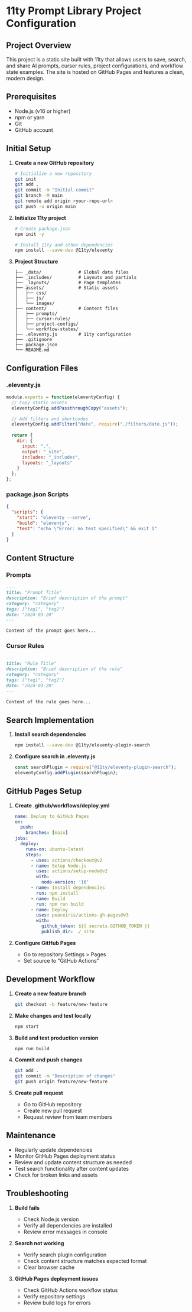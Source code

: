 # 11ty Prompt Library Project Configuration

## Project Overview
This project is a static site built with 11ty that allows users to save, search, and share AI prompts, cursor rules, project configurations, and workflow state examples. The site is hosted on GitHub Pages and features a clean, modern design.

## Prerequisites
- Node.js (v16 or higher)
- npm or yarn
- Git
- GitHub account

## Initial Setup

1. **Create a new GitHub repository**
   ```bash
   # Initialize a new repository
   git init
   git add .
   git commit -m "Initial commit"
   git branch -M main
   git remote add origin <your-repo-url>
   git push -u origin main
   ```

2. **Initialize 11ty project**
   ```bash
   # Create package.json
   npm init -y

   # Install 11ty and other dependencies
   npm install --save-dev @11ty/eleventy
   ```

3. **Project Structure**
   ```
   ├── _data/              # Global data files
   ├── _includes/          # Layouts and partials
   ├── _layouts/           # Page templates
   ├── assets/             # Static assets
   │   ├── css/
   │   ├── js/
   │   └── images/
   ├── content/            # Content files
   │   ├── prompts/
   │   ├── cursor-rules/
   │   ├── project-configs/
   │   └── workflow-states/
   ├── .eleventy.js        # 11ty configuration
   ├── .gitignore
   ├── package.json
   └── README.md
   ```

## Configuration Files

### .eleventy.js
```javascript
module.exports = function(eleventyConfig) {
  // Copy static assets
  eleventyConfig.addPassthroughCopy("assets");

  // Add filters and shortcodes
  eleventyConfig.addFilter("date", require("./filters/date.js"));
  
  return {
    dir: {
      input: ".",
      output: "_site",
      includes: "_includes",
      layouts: "_layouts"
    }
  };
};
```

### package.json Scripts
```json
{
  "scripts": {
    "start": "eleventy --serve",
    "build": "eleventy",
    "test": "echo \"Error: no test specified\" && exit 1"
  }
}
```

## Content Structure

### Prompts
```markdown
---
title: "Prompt Title"
description: "Brief description of the prompt"
category: "category"
tags: ["tag1", "tag2"]
date: "2024-03-20"
---

Content of the prompt goes here...
```

### Cursor Rules
```markdown
---
title: "Rule Title"
description: "Brief description of the rule"
category: "category"
tags: ["tag1", "tag2"]
date: "2024-03-20"
---

Content of the rule goes here...
```

## Search Implementation

1. **Install search dependencies**
   ```bash
   npm install --save-dev @11ty/eleventy-plugin-search
   ```

2. **Configure search in .eleventy.js**
   ```javascript
   const searchPlugin = require("@11ty/eleventy-plugin-search");
   eleventyConfig.addPlugin(searchPlugin);
   ```

## GitHub Pages Setup

1. **Create .github/workflows/deploy.yml**
   ```yaml
   name: Deploy to GitHub Pages
   on:
     push:
       branches: [main]
   jobs:
     deploy:
       runs-on: ubuntu-latest
       steps:
         - uses: actions/checkout@v2
         - name: Setup Node.js
           uses: actions/setup-node@v2
           with:
             node-version: '16'
         - name: Install dependencies
           run: npm install
         - name: Build
           run: npm run build
         - name: Deploy
           uses: peaceiris/actions-gh-pages@v3
           with:
             github_token: ${{ secrets.GITHUB_TOKEN }}
             publish_dir: ./_site
   ```

2. **Configure GitHub Pages**
   - Go to repository Settings > Pages
   - Set source to "GitHub Actions"

## Development Workflow

1. **Create a new feature branch**
   ```bash
   git checkout -b feature/new-feature
   ```

2. **Make changes and test locally**
   ```bash
   npm start
   ```

3. **Build and test production version**
   ```bash
   npm run build
   ```

4. **Commit and push changes**
   ```bash
   git add .
   git commit -m "Description of changes"
   git push origin feature/new-feature
   ```

5. **Create pull request**
   - Go to GitHub repository
   - Create new pull request
   - Request review from team members

## Maintenance

- Regularly update dependencies
- Monitor GitHub Pages deployment status
- Review and update content structure as needed
- Test search functionality after content updates
- Check for broken links and assets

## Troubleshooting

1. **Build fails**
   - Check Node.js version
   - Verify all dependencies are installed
   - Review error messages in console

2. **Search not working**
   - Verify search plugin configuration
   - Check content structure matches expected format
   - Clear browser cache

3. **GitHub Pages deployment issues**
   - Check GitHub Actions workflow status
   - Verify repository settings
   - Review build logs for errors 